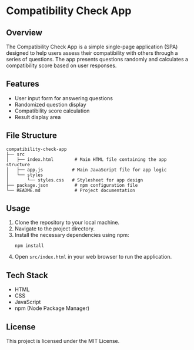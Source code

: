 # Compatibility Check App

## Overview
The Compatibility Check App is a simple single-page application (SPA) designed to help users assess their compatibility with others through a series of questions. The app presents questions randomly and calculates a compatibility score based on user responses.

## Features
- User input form for answering questions
- Randomized question display
- Compatibility score calculation
- Result display area

## File Structure
```
compatibility-check-app
├── src
│   ├── index.html        # Main HTML file containing the app structure
│   ├── app.js           # Main JavaScript file for app logic
│   └── styles
│       └── styles.css   # Stylesheet for app design
├── package.json          # npm configuration file
└── README.md             # Project documentation
```

## Usage
1. Clone the repository to your local machine.
2. Navigate to the project directory.
3. Install the necessary dependencies using npm:
   ```
   npm install
   ```
4. Open `src/index.html` in your web browser to run the application.

## Tech Stack
- HTML
- CSS
- JavaScript
- npm (Node Package Manager)

## License
This project is licensed under the MIT License.